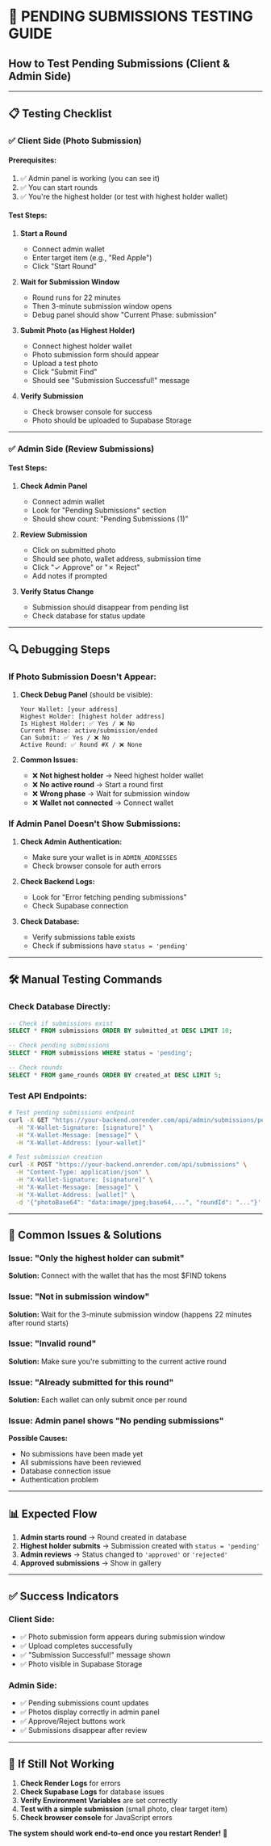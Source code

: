 # 🧪 PENDING SUBMISSIONS TESTING GUIDE

## How to Test Pending Submissions (Client & Admin Side)

---

## 📋 **Testing Checklist**

### **✅ Client Side (Photo Submission)**

#### **Prerequisites:**
1. ✅ Admin panel is working (you can see it)
2. ✅ You can start rounds
3. ✅ You're the highest holder (or test with highest holder wallet)

#### **Test Steps:**

1. **Start a Round**
   - Connect admin wallet
   - Enter target item (e.g., "Red Apple")
   - Click "Start Round"

2. **Wait for Submission Window**
   - Round runs for 22 minutes
   - Then 3-minute submission window opens
   - Debug panel should show "Current Phase: submission"

3. **Submit Photo (as Highest Holder)**
   - Connect highest holder wallet
   - Photo submission form should appear
   - Upload a test photo
   - Click "Submit Find"
   - Should see "Submission Successful!" message

4. **Verify Submission**
   - Check browser console for success
   - Photo should be uploaded to Supabase Storage

---

### **✅ Admin Side (Review Submissions)**

#### **Test Steps:**

1. **Check Admin Panel**
   - Connect admin wallet
   - Look for "Pending Submissions" section
   - Should show count: "Pending Submissions (1)"

2. **Review Submission**
   - Click on submitted photo
   - Should see photo, wallet address, submission time
   - Click "✓ Approve" or "✗ Reject"
   - Add notes if prompted

3. **Verify Status Change**
   - Submission should disappear from pending list
   - Check database for status update

---

## 🔍 **Debugging Steps**

### **If Photo Submission Doesn't Appear:**

1. **Check Debug Panel** (should be visible):
   ```
   Your Wallet: [your address]
   Highest Holder: [highest holder address]
   Is Highest Holder: ✅ Yes / ❌ No
   Current Phase: active/submission/ended
   Can Submit: ✅ Yes / ❌ No
   Active Round: ✅ Round #X / ❌ None
   ```

2. **Common Issues:**
   - ❌ **Not highest holder** → Need highest holder wallet
   - ❌ **No active round** → Start a round first
   - ❌ **Wrong phase** → Wait for submission window
   - ❌ **Wallet not connected** → Connect wallet

### **If Admin Panel Doesn't Show Submissions:**

1. **Check Admin Authentication:**
   - Make sure your wallet is in `ADMIN_ADDRESSES`
   - Check browser console for auth errors

2. **Check Backend Logs:**
   - Look for "Error fetching pending submissions"
   - Check Supabase connection

3. **Check Database:**
   - Verify submissions table exists
   - Check if submissions have `status = 'pending'`

---

## 🛠️ **Manual Testing Commands**

### **Check Database Directly:**

```sql
-- Check if submissions exist
SELECT * FROM submissions ORDER BY submitted_at DESC LIMIT 10;

-- Check pending submissions
SELECT * FROM submissions WHERE status = 'pending';

-- Check rounds
SELECT * FROM game_rounds ORDER BY created_at DESC LIMIT 5;
```

### **Test API Endpoints:**

```bash
# Test pending submissions endpoint
curl -X GET "https://your-backend.onrender.com/api/admin/submissions/pending" \
  -H "X-Wallet-Signature: [signature]" \
  -H "X-Wallet-Message: [message]" \
  -H "X-Wallet-Address: [your-wallet]"

# Test submission creation
curl -X POST "https://your-backend.onrender.com/api/submissions" \
  -H "Content-Type: application/json" \
  -H "X-Wallet-Signature: [signature]" \
  -H "X-Wallet-Message: [message]" \
  -H "X-Wallet-Address: [wallet]" \
  -d '{"photoBase64": "data:image/jpeg;base64,...", "roundId": "..."}'
```

---

## 🚨 **Common Issues & Solutions**

### **Issue: "Only the highest holder can submit"**
**Solution:** Connect with the wallet that has the most $FIND tokens

### **Issue: "Not in submission window"**
**Solution:** Wait for the 3-minute submission window (happens 22 minutes after round starts)

### **Issue: "Invalid round"**
**Solution:** Make sure you're submitting to the current active round

### **Issue: "Already submitted for this round"**
**Solution:** Each wallet can only submit once per round

### **Issue: Admin panel shows "No pending submissions"**
**Possible Causes:**
- No submissions have been made yet
- All submissions have been reviewed
- Database connection issue
- Authentication problem

---

## 📊 **Expected Flow**

1. **Admin starts round** → Round created in database
2. **Highest holder submits** → Submission created with `status = 'pending'`
3. **Admin reviews** → Status changed to `'approved'` or `'rejected'`
4. **Approved submissions** → Show in gallery

---

## ✅ **Success Indicators**

### **Client Side:**
- ✅ Photo submission form appears during submission window
- ✅ Upload completes successfully
- ✅ "Submission Successful!" message shown
- ✅ Photo visible in Supabase Storage

### **Admin Side:**
- ✅ Pending submissions count updates
- ✅ Photos display correctly in admin panel
- ✅ Approve/Reject buttons work
- ✅ Submissions disappear after review

---

## 🔧 **If Still Not Working**

1. **Check Render Logs** for errors
2. **Check Supabase Logs** for database issues
3. **Verify Environment Variables** are set correctly
4. **Test with a simple submission** (small photo, clear target item)
5. **Check browser console** for JavaScript errors

**The system should work end-to-end once you restart Render!** 🚀
